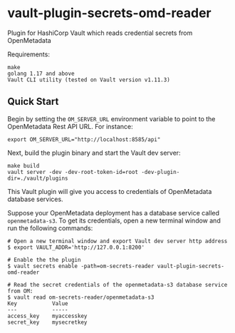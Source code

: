 # vault-plugin-secrets-omd-reader
Plugin for HashiCorp Vault which reads credential secrets from OpenMetadata

Requirements:

    make
    golang 1.17 and above
    Vault CLI utility (tested on Vault version v1.11.3)

## Quick Start

Begin by setting the `OM_SERVER_URL` environment variable to point to the OpenMetadata Rest API URL. For instance:
```
export OM_SERVER_URL="http://localhost:8585/api"
```

Next, build the plugin binary and start the Vault dev server:
```
make build
vault server -dev -dev-root-token-id=root -dev-plugin-dir=./vault/plugins
```

This Vault plugin will give you access to credentials of OpenMetadata database services.

Suppose your OpenMetadata deployment has a database service called `openmetadata-s3`. To get its credentials, open a new terminal window and run the following commands:

```
# Open a new terminal window and export Vault dev server http address
$ export VAULT_ADDR='http://127.0.0.1:8200'

# Enable the the plugin
$ vault secrets enable -path=om-secrets-reader vault-plugin-secrets-omd-reader

# Read the secret credentials of the openmetadata-s3 database service from OM:
$ vault read om-secrets-reader/openmetadata-s3
Key           Value
---           -----
access_key    myaccesskey
secret_key    mysecretkey
```
